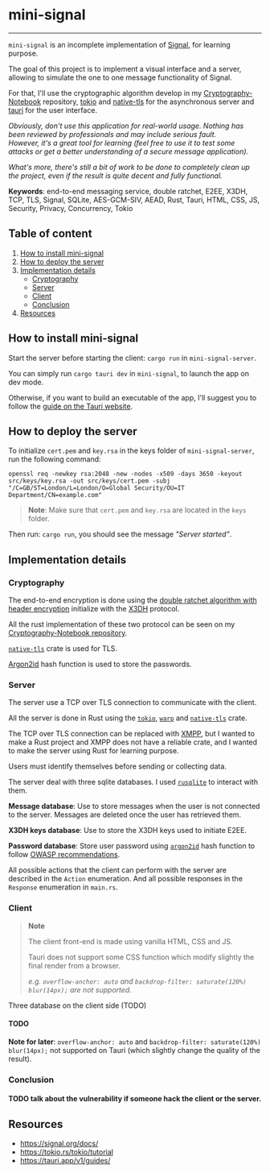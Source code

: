 # mini-signal

---

`mini-signal` is an incomplete implementation of [Signal](https://signal.org/), for learning purpose.

The goal of this project is to implement a visual interface and a server, allowing to simulate the one to one message functionality of Signal.

For that, I'll use the cryptographic algorithm develop in my [Cryptography-Notebook](https://github.com/Kiooku/Cryptography-Notebook) 
repository, [tokio](https://tokio.rs/) and [native-tls](https://github.com/sfackler/rust-native-tls) for the asynchronous server and [tauri](https://tauri.app/) 
for the user interface.

*Obviously, don't use this application for real-world usage. Nothing has been reviewed by professionals and may include serious fault.*
*</br>However, it's a great tool for learning (feel free to use it to test some attacks or get a better understanding of a secure message application).*

*What's more, there's still a bit of work to be done to completely clean up the project, even if the result is quite decent and fully functional.*

**Keywords**: end-to-end messaging service, double ratchet, E2EE, X3DH, TCP, TLS, Signal, SQLite, AES-GCM-SIV, AEAD,
Rust, Tauri, HTML, CSS, JS, Security, Privacy, Concurrency, Tokio

## Table of content

1. [How to install mini-signal](#how-to-install-mini-signal)
2. [How to deploy the server](#how-to-deploy-the-server)
3. [Implementation details](#implementation-details)
   - [Cryptography](#cryptography)
   - [Server](#server)
   - [Client](#client)
   - [Conclusion](#conclusion)
4. [Resources](#resources)

## How to install mini-signal

Start the server before starting the client: `cargo run` in `mini-signal-server`.

You can simply run `cargo tauri dev` in `mini-signal`, to launch the app on dev mode.

Otherwise, if you want to build an executable of the app, I'll suggest you to follow the [guide on the Tauri website](https://tauri.app/v1/guides/building/cross-platform/).

## How to deploy the server

To initialize `cert.pem` and `key.rsa` in the keys folder of `mini-signal-server`, run the following command:

`openssl req -newkey rsa:2048 -new -nodes -x509 -days 3650 -keyout src/keys/key.rsa -out src/keys/cert.pem -subj "/C=GB/ST=London/L=London/O=Global Security/OU=IT Department/CN=example.com"`

> **Note**: Make sure that `cert.pem` and `key.rsa` are located in the `keys` folder.

Then run: `cargo run`, you should see the message *"Server started"*.

## Implementation details

### Cryptography

The end-to-end encryption is done using the [double ratchet algorithm with header encryption](https://github.com/Kiooku/Cryptography-Notebook/tree/main/E2EE/double-ratchet-with-header-encryption) initialize with the [X3DH](https://github.com/Kiooku/Cryptography-Notebook/tree/main/AsymmetricCiphers/x3dh) protocol.

All the rust implementation of these two protocol can be seen on my [Cryptography-Notebook repository](https://github.com/Kiooku/Cryptography-Notebook/tree/main/E2EE).

[`native-tls`](https://github.com/sfackler/rust-native-tls) crate is used for TLS.

[Argon2id](https://en.wikipedia.org/wiki/Argon2)  hash function is used to store the passwords.

### Server

The server use a TCP over TLS connection to communicate with the client.

All the server is done in Rust using the [`tokio`](https://tokio.rs/), [`warp`](https://github.com/seanmonstar/warp) and [`native-tls`](https://github.com/sfackler/rust-native-tls) crate.

The TCP over TLS connection can be replaced with [XMPP](https://xmpp.org/), but I wanted to make a Rust project and XMPP 
does not have a reliable crate, and I wanted to make the server using Rust for learning purpose.

Users must identify themselves before sending or collecting data.

The server deal with three sqlite databases. I used [`rusqlite`](https://github.com/rusqlite/rusqlite) to interact with them. 

**Message database**: Use to store messages when the user is not connected to the server. Messages are deleted once the user has retrieved them.

**X3DH keys database**: Use to store the X3DH keys used to initiate E2EE.

**Password database**: Store user password using [`argon2id`](https://docs.rs/rust-argon2/latest/argon2/) hash function to follow [OWASP recommendations](https://cheatsheetseries.owasp.org/cheatsheets/Password_Storage_Cheat_Sheet.html).

All possible actions that the client can perform with the server are described in the `Action` enumeration. 
And all possible responses in the `Response` enumeration in `main.rs`.

### Client

> **Note**
> 
> The client front-end is made using vanilla HTML, CSS and JS.
> 
> Tauri does not support some CSS function which modify slightly the final render from a browser. 
> 
> *e.g. `overflow-anchor: auto` and `backdrop-filter: saturate(120%) blur(14px);` are not supported.*

Three database on the client side (TODO)
#### TODO

**Note for later**: `overflow-anchor: auto` and `backdrop-filter: saturate(120%) blur(14px);` not supported on Tauri 
(which slightly change the quality of the result).

### Conclusion

#### TODO talk about the vulnerability if someone hack the client or the server.

## Resources
- https://signal.org/docs/
- https://tokio.rs/tokio/tutorial
- https://tauri.app/v1/guides/